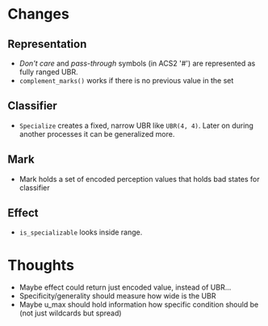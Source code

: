 # Changes
## Representation
- _Don't care_ and _pass-through_ symbols (in ACS2 '#') are represented as fully ranged UBR.
- `complement_marks()` works if there is no previous value in the set

## Classifier
- `Specialize` creates a fixed, narrow UBR like `UBR(4, 4)`. Later on during another processes it can be generalized more.

## Mark
- Mark holds a set of encoded perception values that holds bad states for classifier

## Effect
- `is_specializable` looks inside range.

# Thoughts
- Maybe effect could return just encoded value, instead of UBR...
- Specificity/generality should measure how wide is the UBR
- Maybe u_max should hold information how specific condition should be (not just wildcards but spread)
